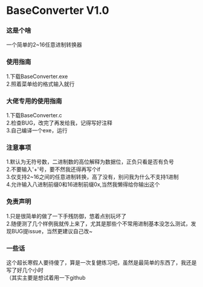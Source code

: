 # BaseConverter V1.0

### 这是个啥
一个简单的2~16任意进制转换器  

### 使用指南
1.下载BaseConverter.exe  
2.照着菜单给的格式输入就行  

### 大佬专用的使用指南
1.下载BaseConverter.c  
2.检查BUG，改完了再发给我，记得写好注释  
3.自己编译一个exe，运行  

### 注意事项
1.默认为无符号数，二进制数的高位解释为数据位，正负只看是否有负号  
2.不要输入'+'号，要不然我还得再写个if  
3.仅支持2~16之间的任意进制转换，高了没有，别问我为什么不支持1进制  
4.允许输入八进制前缀0和16进制前缀0x,当然我懒得给你输出这个

### 免责声明
1.只是很简单的做了一下手残防御，悠着点别玩坏了  
2.随便测了几个样例我就传上来了，尤其是那些个不常用进制基本没怎么测试，发现BUG提issue，当然更建议自己改~

### 一些话
这个超长寒假人要待傻了，算是一次复健练习吧，虽然是最简单的东西了，我还是写了好几个小时  
（其实主要是想试着用一下github
